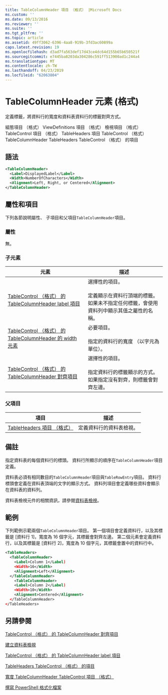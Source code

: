 ```yaml
---
title: TableColumnHeader 項目 （格式） |Microsoft Docs
ms.custom: ''
ms.date: 09/13/2016
ms.reviewer: ''
ms.suite: ''
ms.tgt_pltfrm: ''
ms.topic: article
ms.assetid: 49ff3062-6396-4aa8-919b-3fd3ac60899a
caps.latest.revision: 19
ms.openlocfilehash: d3ad7fa563def17d43ce4dc64d155b65b650521f
ms.sourcegitcommit: e7445ba8203da304286c591ff513900ad1c244a4
ms.translationtype: MT
ms.contentlocale: zh-TW
ms.lasthandoff: 04/23/2019
ms.locfileid: "62063804"
---
```

# <a name="tablecolumnheader-element-format"></a>TableColumnHeader 元素 (格式)

定義標籤，將資料行的寬度和資料表資料行的標籤對齊方式。

組態項目 （格式） ViewDefinitions 項目 （格式） 檢視項目 （格式） TableControl 項目 （格式） TableHeaders 項目 TableControl （格式） TableColumnHeader TableHeaders TableControl （格式） 的項目

## <a name="syntax"></a>語法

```xml
<TableColumnHeader>
  <Label>DisplayedLabel</Label>
  <Width>NumberOfCharacters</Width>
  <Alignment>Left, Right, or Centered</Alignment>
</TableColumnHeader>
```

## <a name="attributes-and-elements"></a>屬性和項目

下列各節說明屬性、 子項目和父項目`TableColumnHeader`項目。

### <a name="attributes"></a>屬性

無。

### <a name="child-elements"></a>子元素

|元素|描述|
|-------------|-----------------|
|[TableControl （格式） 的 TableColumnHeader label 項目](./label-element-for-tablecolumnheader-for-tablecontrol-format.md)|選擇性的項目。<br /><br /> 定義顯示在資料行頂端的標籤。 如果未不指定任何標籤，會使用資料列中顯示其值之屬性的名稱。|
|[TableControl （格式） 的 TableColumnHeader 的 width 元素](./width-element-for-tablecolumnheader-for-tablecontrol-format.md)|必要項目。<br /><br /> 指定的資料行的寬度 （以字元為單位）。|
|[TableControl （格式） 的 TableColumnHeader 對齊項目](./alignment-element-for-tablecolumnheader-for-tablecontrol-format.md)|選擇性的項目。<br /><br /> 指定資料行的標籤顯示的方式。 如果指定沒有對齊，則標籤會對齊左邊。|

### <a name="parent-elements"></a>父項目

|項目|描述|
|-------------|-----------------|
|[TableHeaders 項目 （格式）](./tableheaders-element-format.md)|定義資料行的資料表檢視。|

## <a name="remarks"></a>備註

指定資料表的每個資料行的標頭。 資料行所顯示的順序在`TableColumnHeader`項目定義。

資料表必須有相同數目的`TableColumnHeader`項目與`TableRowEntry`項目。 資料行標頭會定義在資料表頂端的文字的顯示方式。 資料列項目會定義哪些資料會顯示在資料表的資料列。

資料表檢視元件的相關資訊，請參閱[資料表檢視](./creating-a-table-view.md)。

## <a name="example"></a>範例

下列範例示範兩個`TableColumnHeader`項目。 第一個項目會定義資料行，以及其標籤是 [資料行 1]，寬度為 16 個字元，其標籤會對齊左邊。 第二個元素會定義資料行，以及其標籤是 [資料行 2]，寬度為 10 個字元，其標籤會置中的資料行中。

```xml
<TableHeaders>
  <TableColumnHeader>
    <Label>Column 1</Label)
    <Width>16</Width>
    <Alignment>Left</Alignment>
  </TableColumnHeader>
    <TableColumnHeader>
    <Label>Column 2</Label)
    <Width>10</Width>
    <Alignment>Centered</Alignment>
  </TableColumnHeader>
</TableHeaders>
```

## <a name="see-also"></a>另請參閱

[TableControl （格式） 的 TableColumnHeader 對齊項目](./alignment-element-for-tablecolumnheader-for-tablecontrol-format.md)

[建立資料表檢視](./creating-a-table-view.md)

[TableControl （格式） 的 TableColumnHeader label 項目](./label-element-for-tablecolumnheader-for-tablecontrol-format.md)

[TableHeaders TableControl （格式） 的項目](./tableheaders-element-format.md)

[寬度 TableColumnHeader TableControl 項目 （格式）](./width-element-for-tablecolumnheader-for-tablecontrol-format.md)

[撰寫 PowerShell 格式化檔案](./writing-a-powershell-formatting-file.md)
